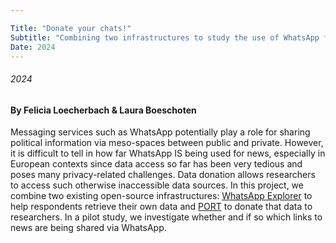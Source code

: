 ```yaml
---

Title: "Donate your chats!"
Subtitle: "Combining two infrastructures to study the use of WhatsApp for sharing (political) news"
Date: 2024
---
```

###### 2024
#### By Felicia Loecherbach & Laura Boeschoten


Messaging services such as WhatsApp potentially play a role for sharing
political information via meso-spaces between public and private. However, it is
difficult to tell in how far WhatsApp IS being used for news, especially in
European contexts since data access so far has been very tedious and poses many
privacy-related challenges. Data donation allows researchers to access such
otherwise inaccessible data sources. In this project, we combine two existing
open-source infrastructures:
[WhatsApp Explorer](https://arxiv.org/abs/2404.01328) to help respondents
retrieve their own data and
[PORT](https://joss.theoj.org/papers/10.21105/joss.05596) to donate that data to
researchers. In a pilot study, we investigate whether and if so which links
to news are being shared via WhatsApp.



